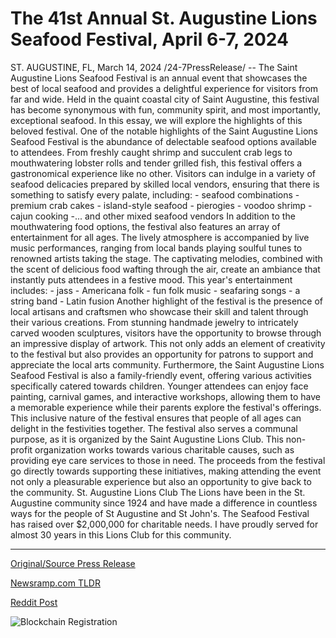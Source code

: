 # The 41st Annual St. Augustine Lions Seafood Festival, April 6-7, 2024

ST. AUGUSTINE, FL, March 14, 2024 /24-7PressRelease/ -- The Saint Augustine Lions Seafood Festival is an annual event that showcases the best of local seafood and provides a delightful experience for visitors from far and wide. Held in the quaint coastal city of Saint Augustine, this festival has become synonymous with fun, community spirit, and most importantly, exceptional seafood. In this essay, we will explore the highlights of this beloved festival.  One of the notable highlights of the Saint Augustine Lions Seafood Festival is the abundance of delectable seafood options available to attendees. From freshly caught shrimp and succulent crab legs to mouthwatering lobster rolls and tender grilled fish, this festival offers a gastronomical experience like no other. Visitors can indulge in a variety of seafood delicacies prepared by skilled local vendors, ensuring that there is something to satisfy every palate, including: - seafood combinations - premium crab cakes - island-style seafood - pierogies - voodoo shrimp - cajun cooking -... and other mixed seafood vendors  In addition to the mouthwatering food options, the festival also features an array of entertainment for all ages. The lively atmosphere is accompanied by live music performances, ranging from local bands playing soulful tunes to renowned artists taking the stage. The captivating melodies, combined with the scent of delicious food wafting through the air, create an ambiance that instantly puts attendees in a festive mood. This year's entertainment includes: - jass - Americana folk - fun folk music - seafaring songs - a string band - Latin fusion  Another highlight of the festival is the presence of local artisans and craftsmen who showcase their skill and talent through their various creations. From stunning handmade jewelry to intricately carved wooden sculptures, visitors have the opportunity to browse through an impressive display of artwork. This not only adds an element of creativity to the festival but also provides an opportunity for patrons to support and appreciate the local arts community.  Furthermore, the Saint Augustine Lions Seafood Festival is also a family-friendly event, offering various activities specifically catered towards children. Younger attendees can enjoy face painting, carnival games, and interactive workshops, allowing them to have a memorable experience while their parents explore the festival's offerings. This inclusive nature of the festival ensures that people of all ages can delight in the festivities together.  The festival also serves a communal purpose, as it is organized by the Saint Augustine Lions Club. This non-profit organization works towards various charitable causes, such as providing eye care services to those in need. The proceeds from the festival go directly towards supporting these initiatives, making attending the event not only a pleasurable experience but also an opportunity to give back to the community.  St. Augustine Lions Club  The Lions have been in the St. Augustine community since 1924 and have made a difference in countless ways for the people of St Augustine and St John's. The Seafood Festival has raised over $2,000,000 for charitable needs. I have proudly served for almost 30 years in this Lions Club for this community. 

---

[Original/Source Press Release](https://www.24-7pressrelease.com/press-release/509211/the-41st-annual-st-augustine-lions-seafood-festival-april-6-7-2024)
                    

[Newsramp.com TLDR](None) 



[Reddit Post](https://www.reddit.com/r/TravelAndLeisureNews/comments/1befdo6/saint_augustine_lions_seafood_festival_a/) 



![Blockchain Registration](https://cdn.newsramp.app/24-7PressRelease/qrcode/243/14/voltrIeI.webp)